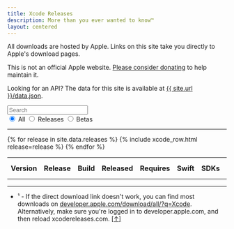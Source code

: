 ```yaml
---
title: Xcode Releases
description: More than you ever wanted to know™
layout: centered
---
```


<script type="text/javascript">
{% include xcodereleases.js %}
</script>

All downloads are hosted by Apple. Links on this site take you directly to Apple's download pages.

This is not an official Apple website. [Please consider donating](https://paypal.me/XcodeReleases) to help maintain it.

Looking for an API? The data for this site is available at <a href="{{ site.url }}/data.json">{{ site.url }}/data.json</a>.

<div id="search">
  <input type="search" id="filter-text" oninput="filter()" placeholder="Search"/>
  <br />
  <input type="radio" name="filter-release" id="filter-all" value="" checked  onchange="filter()" />
  <label for="filter-all">All</label>

  <input type="radio" name="filter-release" id="filter-releases" value="release" onchange="filter()" />
  <label for="filter-release">Releases</label>

  <input type="radio" name="filter-release" id="filter-beta" value="beta" onchange="filter()" />
  <label for="filter-beta">Betas</label>
</div>

---

<table id="xcodes">
  <tr>
    <th>Version</th>
    <th>Release</th>
    <th>Build</th>
    <th>Released</th>
    <th>Requires</th>
    <th>Swift</th>
    <th>SDKs</th>
    <th><a name="ret-fn1"></a>Download<a href="#fn1">¹</a></th>
    <th>Release Notes<a href="#fn1">¹</a></th>
  </tr>
{% for release in site.data.releases %}
  {% include xcode_row.html release=release %}
{% endfor %}
</table>

---

<ul>
  <li><a name="fn1"></a>¹ - If the direct download link doesn't work, you can find most downloads on <a href="https://developer.apple.com/download/all/?q=Xcode">developer.apple.com/download/all/?q=Xcode</a>.<br />Alternatively, make sure you're logged in to developer.apple.com, and then reload xcodereleases.com. <a href="#ret-fn1">[↑]</a></li>
</ul>
